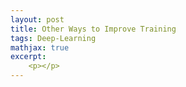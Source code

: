 ```yaml
---
layout: post
title: Other Ways to Improve Training
tags: Deep-Learning
mathjax: true
excerpt:
    <p></p>
---
```

